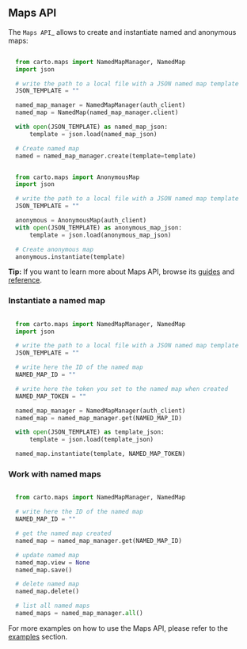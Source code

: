 ## Maps API

The `Maps API`_ allows to create and instantiate named and anonymous maps:

```python

  from carto.maps import NamedMapManager, NamedMap
  import json

  # write the path to a local file with a JSON named map template
  JSON_TEMPLATE = ""

  named_map_manager = NamedMapManager(auth_client)
  named_map = NamedMap(named_map_manager.client)

  with open(JSON_TEMPLATE) as named_map_json:
      template = json.load(named_map_json)

  # Create named map
  named = named_map_manager.create(template=template)
```

```python

  from carto.maps import AnonymousMap
  import json

  # write the path to a local file with a JSON named map template
  JSON_TEMPLATE = ""

  anonymous = AnonymousMap(auth_client)
  with open(JSON_TEMPLATE) as anonymous_map_json:
      template = json.load(anonymous_map_json)

  # Create anonymous map
  anonymous.instantiate(template)
```

**Tip:** If you want to learn more about Maps API, browse its [guides]({{site.mapsapi_docs}}/guides/) and [reference]({{site.mapsapi_docs}}/reference/).

### Instantiate a named map

```python

  from carto.maps import NamedMapManager, NamedMap
  import json

  # write the path to a local file with a JSON named map template
  JSON_TEMPLATE = ""

  # write here the ID of the named map
  NAMED_MAP_ID = ""

  # write here the token you set to the named map when created
  NAMED_MAP_TOKEN = ""

  named_map_manager = NamedMapManager(auth_client)
  named_map = named_map_manager.get(NAMED_MAP_ID)

  with open(JSON_TEMPLATE) as template_json:
      template = json.load(template_json)

  named_map.instantiate(template, NAMED_MAP_TOKEN)
```

### Work with named maps

```python

  from carto.maps import NamedMapManager, NamedMap

  # write here the ID of the named map
  NAMED_MAP_ID = ""

  # get the named map created
  named_map = named_map_manager.get(NAMED_MAP_ID)

  # update named map
  named_map.view = None
  named_map.save()

  # delete named map
  named_map.delete()

  # list all named maps
  named_maps = named_map_manager.all()
```

For more examples on how to use the Maps API, please refer to the [examples]({{site.pythonsdk_docs}}/examples/) section.
